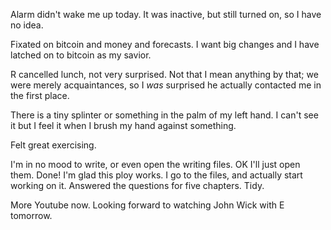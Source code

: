 Alarm didn't wake me up today. It was inactive, but still turned on, so I have no idea.

Fixated on bitcoin and money and forecasts. I want big changes and I have latched on to bitcoin as my savior.

R cancelled lunch, not very surprised. Not that I mean anything by that; we were merely acquaintances, so I *was* surprised he actually contacted me in the first place.

There is a tiny splinter or something in the palm of my left hand. I can't see it but I feel it when I brush my hand against something.

Felt great exercising.

I'm in no mood to write, or even open the writing files. OK I'll just open them. Done! I'm glad this ploy works. I go to the files, and actually start working on it. Answered the questions for five chapters. Tidy.

More Youtube now. Looking forward to watching John Wick with E tomorrow. 
